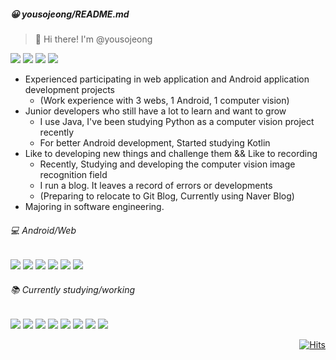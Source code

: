 ##### 😀 yousojeong/README.md

> 👋 Hi there! I'm @yousojeong

<span><a href="https://blog.naver.com/hielosan" target="_blank"><img src="https://img.shields.io/badge/Blog-03C75A?style=flat-square&logo=Naver&logoColor=white"/></a></span>
<span><a href="https://yousojeong.github.io" target="_blank"><img src="https://img.shields.io/badge/Blog-181717?style=flat-square&logo=Github&logoColor=white"/></a></span>
<span><a href="mailto:hielosan@naver.com"><img src="https://img.shields.io/badge/Naver mail-03C75A?style=flat-square&logo=Gmail&logoColor=white"/></a></span>
<span><a href="mailto:hielosan6@gmail.com"><img src="https://img.shields.io/badge/hielosan6@gmail.com-EA4335?style=flat-square&logo=Gmail&logoColor=white"/></a></span>
<!-- <span><img src="https://img.shields.io/badge/sojeong you-0A66C2?style=flat-square&logo=LinkedIn&logoColor=white"/></span> -->
<!-- <img src="https://img.shields.io/badge/sojeong you-0A66C2?style=flat-square&logo=LinkedIn&logoColor=white"/> -->
<!-- <img src="https://img.shields.io/badge/Discord-5865F2?style=flat-square&logo=Discord&logoColor=white"/> -->

- Experienced participating in web application and Android application development projects
  - (Work experience with 3 webs, 1 Android, 1 computer vision)
- Junior developers who still have a lot to learn and want to grow
  - I use Java, I've been studying Python as a computer vision project recently
  - For better Android development, Started studying Kotlin
- Like to developing new things and challenge them && Like to recording 
  - Recently, Studying and developing the computer vision image recognition field
  - I run a blog. It leaves a record of errors or developments
  - (Preparing to relocate to Git Blog, Currently using Naver Blog)
- Majoring in software engineering.

###### 💻 Android/Web

<span><img src="https://img.shields.io/badge/Android-3DDC84?style=flat-square&logo=Android&logoColor=white"/></span>
<span><img src="https://img.shields.io/badge/Java-007396?style=flat-square&logo=OpenJDK&logoColor=white"/></span>
<span><img src="https://img.shields.io/badge/Spring-6DB33F?style=flat-square&logo=Spring&logoColor=white"/></span>
<span><img src="https://img.shields.io/badge/Thymeleaf-005F0F?style=flat-square&logo=Thymeleaf&logoColor=white"/></span>
<span><img src="https://img.shields.io/badge/Bootstrap-7952B3?style=flat-square&logo=Bootstrap&logoColor=white"/></span>
<span><img src="https://img.shields.io/badge/MariaDB-003545?style=flat-square&logo=MariaDB&logoColor=white"/></span>

<!-- ###### Tools -->
<!-- <span><img src="https://img.shields.io/badge/Firebase-FFCA28?style=flat-square&logo=Firebase&logoColor=white"/></span> -->
<!-- <span><img src="https://img.shields.io/badge/Eclipse IDE-2C2255?style=flat-square&logo=EclipseIDE&logoColor=white"/></span> -->
<!-- <span><img src="https://img.shields.io/badge/Android Studio-3DDC84?style=flat-square&logo=Android Studio&logoColor=white"/></span> -->
<!-- <img src="https://img.shields.io/badge/Kotlin-7F52FF?style=flat-square&logo=Kotlin&logoColor=white"/> -->

###### 📚 Currently studying/working
<span><img src="https://img.shields.io/badge/Python-3766AB?style=flat-square&logo=Python&logoColor=white"/></span>
<span><img src="https://img.shields.io/badge/Pytorch-EE4C2C?style=flat-square&logo=Pytorch&logoColor=white"/></span>
<span><img src="https://img.shields.io/badge/OpenCV-5C3EE8?style=flat-square&logo=OpenCV&logoColor=white"/></span>
<span><img src="https://img.shields.io/badge/Ubuntu-E95420?style=flat-square&logo=Ubuntu&logoColor=white"/></span>
<span><img src="https://img.shields.io/badge/Docker-2496ED?style=flat-square&logo=Docker&logoColor=white"/></span>
<span><img src="https://img.shields.io/badge/Git-F05032?style=flat-square&logo=Git&logoColor=white"/></span>
<span><img src="https://img.shields.io/badge/NVIDIA-76B900?style=flat-square&logo=NVIDIA&logoColor=white"/></span>
<span><img src="https://img.shields.io/badge/Open Source-3DA639?style=flat-square&logo=Open Source Initiative&logoColor=white"/></span>



<!-- Hit 통계 -->
<div align="end">
 
[![Hits](https://hits.seeyoufarm.com/api/count/incr/badge.svg?url=https%3A%2F%2Fgithub.com%2Fyousojeong%2Fyousojeong&count_bg=%2304052F&title_bg=%23686868&icon=&icon_color=%23E7E7E7&title=hits&edge_flat=false)](https://hits.seeyoufarm.com)
 
</div>
